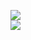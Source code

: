 [![](https://img.shields.io/badge/Made%20With-Github%20Spray-lightgrey.svg?style=for-the-badge&logo=github)](https://github.com/Annihil/github-spray#28284)  
[![](https://i.imgur.com/2DrTn0Z.gif)](https://github.com/Annihil/github-spray)
